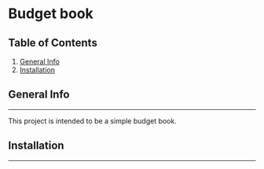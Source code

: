 # Budget book

## Table of Contents

1. [General Info](#general-info)
2. [Installation](#installation)

## General Info

---

This project is intended to be a simple budget book.

## Installation

---
